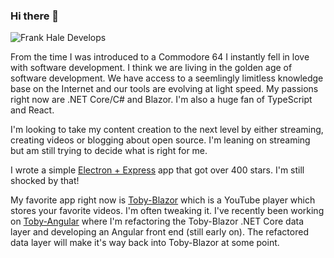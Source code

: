 ### Hi there 👋

![Frank Hale Develops](https://github.com/frankhale/frankhale/blob/master/frank-hale-develops.png)

From the time I was introduced to a Commodore 64 I instantly fell in love with software development. I think we are living in the golden age of software development. We have access to a seemlingly limitless knowledge base on the Internet and our tools are evolving at light speed. My passions right now are .NET Core/C# and Blazor. I'm also a huge fan of TypeScript and React. 

I'm looking to take my content creation to the next level by either streaming, creating videos or blogging about open source. I'm leaning on streaming but am still trying to decide what is right for me.

I wrote a simple [Electron + Express](https://github.com/frankhale/electron-with-express) app that got over 400 stars. I'm still shocked by that!

My favorite app right now is [Toby-Blazor](https://github.com/frankhale/toby-blazor) which is a YouTube player which stores your favorite videos. I'm often tweaking it. I've recently been working on [Toby-Angular](https://github.com/frankhale/toby-angular) where I'm refactoring the Toby-Blazor .NET Core data layer and developing an Angular front end (still early on). The refactored data layer will make it's way back into Toby-Blazor at some point.

